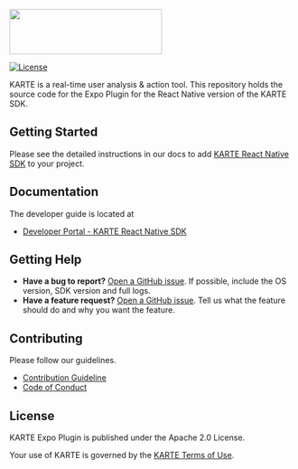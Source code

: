 <a href="https://karte.io"><img src="https://karte.io/assets/images/common/logo_black.svg" width="270" height="80"></img></a>


[![License](https://img.shields.io/badge/license-Apache%202-blue)](https://github.com/plaidev/karte-react-native/blob/master/LICENSE)

KARTE is a real-time user analysis & action tool. This repository holds the source code for the Expo Plugin for the React Native version of the KARTE SDK.

## Getting Started
Please see the detailed instructions in our docs to add [KARTE React Native SDK](https://developers.karte.io/docs/react-native-sdk-v2) to your project.

## Documentation
The developer guide is located at
- [Developer Portal - KARTE React Native SDK](https://developers.karte.io/docs/react-native-sdk-v2)

## Getting Help
- **Have a bug to report?**
  [Open a GitHub issue](https://github.com/plaidev/karte-react-native/issues/new). If possible, include the OS version, SDK version and full logs.
- **Have a feature request?**
  [Open a GitHub issue](https://github.com/plaidev/karte-react-native/issues/new). Tell us what the feature should do and why you want the feature.

## Contributing

Please follow our guidelines.
 - [Contribution Guideline](https://github.com/plaidev/karte-react-native/blob/master/CONTRIBUTING.md)
 - [Code of Conduct](https://github.com/plaidev/karte-react-native/blob/master/CODE_OF_CONDUCT.md)

## License
KARTE Expo Plugin is published under the Apache 2.0 License.

Your use of KARTE is governed by the [KARTE Terms of Use](https://karte.io/legal/terms-of-use-en.html).